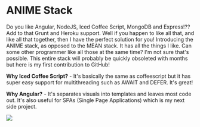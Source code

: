 ANIME Stack
===========

Do you like Angular, NodeJS, Iced Coffee Script, MongoDB and Express!??  Add to that Grunt and Heroku support.  Well if you happen to like all that, and like all that together, then I have the perfect solution for you!  Introducing the ANIME stack, as opposed to the MEAN stack.  It has all the things I like.  Can some other programmer like all those at the same time?  I'm not sure that's possible.  This entire stack will probably be quickly obsoleted with months but here is my first contribution to GitHub!  

<B>Why Iced Coffee Script?</B> - It's basically the same as coffeescript but it has super easy support for multithreading such as AWAIT and DEFER.  It's great!

<B>Why Angular?</B> - It's separates visuals into templates and leaves most code out.  It's also useful for SPAs (Single Page Applications) which is my next side project.

<img src="http://t.suriyathep.com/wp-content/uploads/2013/10/ninjagirl_2.png"/>
